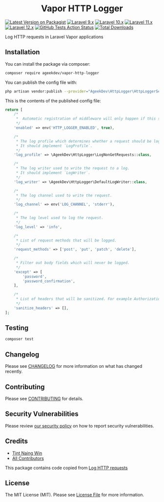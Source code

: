 <h1 align="center">Vapor HTTP Logger</h1>

[![Latest Version on Packagist](https://img.shields.io/packagist/v/ageekdev/vapor-http-logger.svg?style=flat-square&logo=Packagist)](https://packagist.org/packages/ageekdev/vapor-http-logger)
[![Laravel 9.x](https://img.shields.io/badge/Laravel-9.x-red?style=flat-square&logo=Laravel)](https://laravel.com/docs/9.x)
[![Laravel 10.x](https://img.shields.io/badge/Laravel-10.x-red?style=flat-square&logo=Laravel)](http://laravel.com/docs/10.x)
[![Laravel 11.x](https://img.shields.io/badge/Laravel-11.x-red?style=flat-square&logo=Laravel)](http://laravel.com/docs/11.x)
[![Laravel 12.x](https://img.shields.io/badge/Laravel-12.x-red?style=flat-square&logo=Laravel)](http://laravel.com/docs/12.x)
[![GitHub Tests Action Status](https://img.shields.io/github/actions/workflow/status/ageekdev/vapor-http-logger/run-tests.yml?logo=github&label=tests&style=flat-square)](https://github.com/ageekdev/vapor-http-logger/actions?query=workflow%3Arun-tests+branch%3Amain)
[![Total Downloads](https://img.shields.io/packagist/dt/ageekdev/vapor-http-logger.svg?style=flat-square&logo=Packagist)](https://packagist.org/packages/ageekdev/vapor-http-logger)

Log HTTP requests in Laravel Vapor applications

## Installation

You can install the package via composer:

```bash
composer require ageekdev/vapor-http-logger
```

You can publish the config file with:

```bash
php artisan vendor:publish --provider="AgeekDev\HttpLogger\HttpLoggerServiceProvider" --tag="config"
```

This is the contents of the published config file:

```php
return [
    /*
     *  Automatic registration of middleware will only happen if this setting is `true`
     */
    'enabled' => env('HTTP_LOGGER_ENABLED', true),

    /*
     * The log profile which determines whether a request should be logged.
     * It should implement `LogProfile`.
     */
    'log_profile' => \AgeekDev\HttpLogger\LogNonGetRequests::class,

    /*
     * The log writer used to write the request to a log.
     * It should implement `LogWriter`.
     */
    'log_writer' => \AgeekDev\HttpLogger\DefaultLogWriter::class,

    /*
     * The log channel used to write the request.
     */
    'log_channel' => env('LOG_CHANNEL', 'stderr'),

    /*
     * The log level used to log the request.
     */
    'log_level' => 'info',

    /*
     * List of request methods that will be logged.
     */
    'request_methods' => ['post', 'put', 'patch', 'delete'],

    /*
     * Filter out body fields which will never be logged.
     */
    'except' => [
        'password',
        'password_confirmation',
    ],

    /*
     * List of headers that will be sanitized. For example Authorization, Cookie, Set-Cookie...
     */
    'sanitize_headers' => [],
];
```

## Testing

```bash
composer test
```

## Changelog

Please see [CHANGELOG](CHANGELOG.md) for more information on what has changed recently.

## Contributing

Please see [CONTRIBUTING](.github/CONTRIBUTING.md) for details.

## Security Vulnerabilities

Please review [our security policy](../../security/policy) on how to report security vulnerabilities.

## Credits

- [Tint Naing Win](https://github.com/tintnaingwinn)
- [All Contributors](../../contributors)

This package contains code copied from [Log HTTP requests](https://github.com/spatie/laravel-http-logger)

## License

The MIT License (MIT). Please see [License File](LICENSE.md) for more information.
